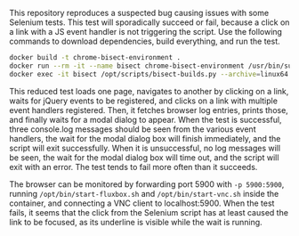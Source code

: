 This repository reproduces a suspected bug causing issues with some Selenium
tests. This test will sporadically succeed or fail, because a click on a link
with a JS event handler is not triggering the script. Use the following
commands to download dependencies, build everything, and run the test.

```bash
docker build -t chrome-bisect-environment .
docker run --rm -it --name bisect chrome-bisect-environment /usr/bin/supervisord --configuration /etc/supervisord.conf &
docker exec -it bisect /opt/scripts/bisect-builds.py --archive=linux64 --use-local-cache --verify-range --good=693954 --bad=700000 '--command=/opt/scripts/harness.py' --not-interactive
```

This reduced test loads one page, navigates to another by clicking on a link,
waits for jQuery events to be registered, and clicks on a link with multiple
event handlers registered. Then, it fetches browser log entries, prints those,
and finally waits for a modal dialog to appear. When the test is successful,
three console.log messages should be seen from the various event handlers, the
wait for the modal dialog box will finish immediately, and the script will exit
successfully. When it is unsuccessful, no log messages will be seen, the wait
for the modal dialog box will time out, and the script will exit with an error.
The test tends to fail more often than it succeeds.

The browser can be monitored by forwarding port 5900 with `-p 5900:5900`,
running `/opt/bin/start-fluxbox.sh` and `/opt/bin/start-vnc.sh` inside the
container, and connecting a VNC client to localhost:5900. When the test fails,
it seems that the click from the Selenium script has at least caused the link
to be focused, as its underline is visible while the wait is running.
